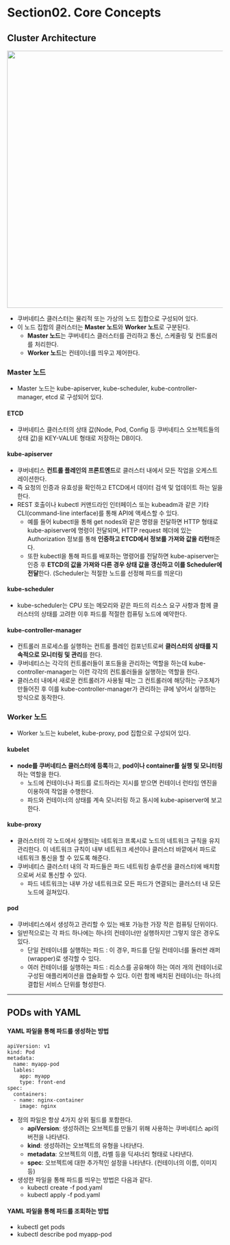 # Section02. Core Concepts

## Cluster Architecture

<img src="https://www.redhat.com/rhdc/managed-files/kubernetes_diagram-v3-770x717_0.svg" width="600">

- 쿠버네티스 클러스터는 물리적 또는 가상의 노드 집합으로 구성되어 있다.
- 이 노드 집합의 클러스터는 **Master 노드**와 **Worker 노드**로 구분된다.
  - **Master 노드**는 쿠버네티스 클러스터를 관리하고 통신, 스케줄링 및 컨트롤러를 처리한다.
  - **Worker 노드**는 컨테이너를 띄우고 제어한다.

### Master 노드
- Master 노드는 kube-apiserver, kube-scheduler, kube-controller-manager, etcd 로 구성되어 있다.

#### ETCD
- 쿠버네티스 클러스터의 상태 값(Node, Pod, Config 등 쿠버네티스 오브젝트들의 상태 값)을 KEY-VALUE 형태로 저장하는 DB이다.

#### kube-apiserver
- 쿠버네티스 **컨트롤 플레인의 프론트엔드**로 클러스터 내에서 모든 작업을 오케스트레이션한다.
- 즉 요청의 인증과 유효성을 확인하고 ETCD에서 데이터 검색 및 업데이트 하는 일을 한다.
- REST 호출이나 kubectl 커맨드라인 인터페이스 또는 kubeadm과 같은 기타 CLI(command-line interface)를 통해 API에 액세스할 수 있다.
  - 예를 들어 kubectl을 통해 get nodes와 같은 명령을 전달하면 HTTP 형태로 kube-apiserver에 명령이 전달되며, HTTP request 헤더에 있는 Authorization 정보를 통해 **인증하고 ETCD에서 정보를 가져와 값을 리턴**해준다.
  - 또한 kubectl을 통해 파드를 배포하는 명령어를 전달하면 kube-apiserver는 인증 후 **ETCD의 값을 가져와 다른 경우 상태 값을 갱신하고 이를 Scheduler에 전달**한다. (Scheduler는 적절한 노드를 선정해 파드를 띄운다)

#### kube-scheduler
- kube-scheduler는 CPU 또는 메모리와 같은 파드의 리소스 요구 사항과 함께 클러스터의 상태를 고려한 이후 파드를 적절한 컴퓨팅 노드에 예약한다.

#### kube-controller-manager
- 컨트롤러 프로세스를 실행하는 컨트롤 플레인 컴포넌트로써 **클러스터의 상태를 지속적으로 모니터링 및 관리**를 한다.
- 쿠버네티스는 각각의 컨트롤러들이 포드들을 관리하는 역할을 하는데 kube-controller-manager는 이런 각각의 컨트롤러들을 실행하는 역할을 한다.
- 클러스터 내에서 새로운 컨트롤러가 사용될 때는 그 컨트롤러에 해당하는 구조체가 만들어진 후 이를 kube-controller-manager가 관리하는 큐에 넣어서 실행하는 방식으로 동작한다.

### Worker 노드
- Worker 노드는 kubelet, kube-proxy, pod 집합으로 구성되어 있다.

#### kubelet
- **node를 쿠버네티스 클러스터에 등록**하고, **pod이나 container를 실행 및 모니터링**하는 역할을 한다.
  - 노드에 컨테이너나 파드를 로드하라는 지시를 받으면 컨테이너 런타임 엔진을 이용하여 작업을 수행한다.
  - 파드와 컨테이너의 상태를 계속 모니터링 하고 동시에 kube-apiserver에 보고한다.

#### kube-proxy
- 클러스터의 각 노드에서 실행되는 네트워크 프록시로 노드의 네트워크 규칙을 유지 관리한다. 이 네트워크 규칙이 내부 네트워크 세션이나 클러스터 바깥에서 파드로 네트워크 통신을 할 수 있도록 해준다.
- 쿠버네티스 클러스터 내의 각 파드들은 파드 네트워킹 솔루션을 클러스터에 배치함으로써 서로 통신할 수 있다.
  - 파드 네트워크는 내부 가상 네트워크로 모든 파드가 연결되는 클러스터 내 모든 노드에 걸쳐있다.

#### pod
- 쿠버네티스에서 생성하고 관리할 수 있는 배포 가능한 가장 작은 컴퓨팅 단위이다.
- 일반적으로는 각 파드 하나에는 하나의 컨테이너만 실행하지만 그렇지 않은 경우도 있다.
  - 단일 컨테이너를 실행하는 파드 :  이 경우, 파드를 단일 컨테이너를 둘러싼 래퍼(wrapper)로 생각할 수 있다. 
  - 여러 컨테이너를 실행하는 파드 :  리소스를 공유해야 하는 여러 개의 컨테이너로 구성된 애플리케이션을 캡슐화할 수 있다. 이런 함께 배치된 컨테이너는 하나의 결합된 서비스 단위를 형성한다.

---

## PODs with YAML

#### YAML 파일을 통해 파드를 생성하는 방법

```
apiVersion: v1
kind: Pod
metadata:
  name: myapp-pod
  lables:
    app: myapp
    type: front-end
spec:
  containers:
  - name: nginx-container
    image: nginx
```
- 정의 파일은 항상 4가지 상위 필드를 포함한다.
  - **apiVersion**: 생성하려는 오브젝트를 만들기 위해 사용하는 쿠버네티스 api의 버전을 나타낸다.
  - **kind**: 생성하려는 오브젝트의 유형을 나타낸다.
  - **metadata**: 오브젝트의 이름, 라벨 등을 딕셔너리 형태로 나타낸다. 
  - **spec**: 오브젝트에 대한 추가적인 설정을 나타낸다. (컨테이너의 이름, 이미지 등)
- 생성한 파일을 통해 파드를 띄우는 방법은 다음과 같다.
  - kubectl create -f pod.yaml
  - kubectl apply -f pod.yaml

#### YAML 파일을 통해 파드를 조회하는 방법
- kubectl get pods
- kubectl describe pod myapp-pod
